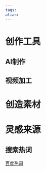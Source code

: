 ```yaml
---
tags: 
alias:
---
```


# 创作工具
## AI制作
## 视频加工

# 创造素材
# 灵感来源
## 搜索热词
[百度热词](https://top.baidu.com/board?tab=realtime) 
